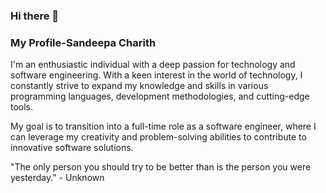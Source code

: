 ### Hi there 👋
### My Profile-Sandeepa Charith
I'm an enthusiastic individual with a deep passion for technology and software engineering. With a keen interest in the world of technology, I constantly strive to expand my knowledge and skills in various programming languages, development methodologies, and cutting-edge tools.

My goal is to transition into a full-time role as a software engineer, where I can leverage my creativity and problem-solving abilities to contribute to innovative software solutions.

"The only person you should try to be better than is the person you were yesterday." - Unknown





<!--
**SandeepaCharith23/SandeepaCharith23** is a ✨ _special_ ✨ repository because its `README.md` (this file) appears on your GitHub profile.

Here are some ideas to get you started:

- 🔭 I’m currently working on ...
- 🌱 I’m currently learning ...
- 👯 I’m looking to collaborate on ...
- 🤔 I’m looking for help with ...
- 💬 Ask me about ...
- 📫 How to reach me: ...
- 😄 Pronouns: ...
- ⚡ Fun fact: ...
-->
